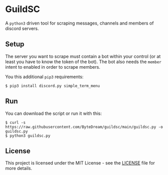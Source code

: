 # GuildSC

A `python3` driven tool for scraping messages, channels and members of discord servers.

## Setup

The server you want to scrape must contain a bot within your control (or at least you have to know the token of the bot).
The bot also needs the `member` intent to enabled in order to scrape members.

You this additional `pip3` requirements:
```shell
$ pip3 install discord.py simple_term_menu
```

## Run

You can download the script or run it with this:
```shell
$ curl -s https://raw.githubusercontent.com/ByteDream/guildsc/main/guildsc.py -o guildsc.py
$ python3 guildsc.py
```

## License

This project is licensed under the MIT License - see the [LICENSE](LICENSE) file for more details.
